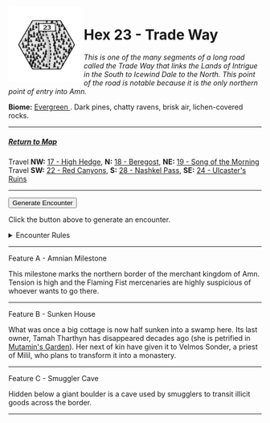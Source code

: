 
<img align="left" width=150px src="/images/Hexes/hex23.png">
<h1>Hex 23 - Trade Way</h1>

*This is one of the many segments of a long road called the Trade Way that links the Lands of Intrigue in the South to Icewind Dale to the North. This point of the road is notable because it is the only northern point of entry into Amn.*

**Biome:** <u>Evergreen </u>. Dark pines, chatty ravens, brisk air, lichen-covered rocks.

---

##### [Return to Map](https://saltygoo.github.io/2024/12/31/BGHex/)
Travel **NW:** [17 - High Hedge](/pages/BaldurHex/17-HighHedge), **N:** [18 - Beregost](/pages/BaldurHex/18-Beregost), **NE:** [19 - Song of the Morning](/pages/BaldurHex/19-Morning)<br>
Travel **SW:** [22 - Red Canyons](/pages/BaldurHex/22-RedCanyons), **S:** [28 - Nashkel Pass](/pages/BaldurHex/28-Pass), **SE:** [24 - Ulcaster's Ruins](/pages/BaldurHex/24-Ulcaster)

 ---
 
<button id="generateText" >Generate Encounter</button> <br>

<span class="grey" id="result" style="height: 75px;"> Click the button above to generate an encounter. </span>

<details markdown="1">
<summary>Encounter Rules</summary>
Generate an encounter the first time the party goes to one of this hex's features and every 12 hours. Encounters can happen on the way to the location or at the destination. If an encounter would happen while the party rests, good survival skills while setting up camp make the encounter happen after the full rest is completed. Search the [Baldur's Gate Wiki](https://baldursgate.fandom.com/wiki/Baldur%27s_Gate_Wiki) for information on named NPC. Do not hesitate to replace any named NPC by one the players have already met from time to time! It makes for a better story.
</details>

 ---

<span class="blacktitle"> Feature A - Amnian Milestone</span>

This milestone marks the northern border of the merchant kingdom of Amn. Tension is high and the Flaming Fist mercenaries are highly suspicious of whoever wants to go there.

---

<span class="blacktitle"> Feature B - Sunken House</span>

What was once a big cottage is now half sunken into a swamp here. Its last owner, Tamah Tharthyn has disappeared decades ago (she is petrified in [Mutamin's Garden](/pages/BaldurHex/20-Mutamin/)). Her next of kin have given it to Velmos Sonder, a priest of Milil, who plans to transform it into a monastery.

---

<span class="blacktitle"> Feature C - Smuggler Cave</span>

Hidden below a giant boulder is a cave used by smugglers to transit illicit goods across the border.

---

<script>
    const climate1 = "Evergreen";
    const climate2 = "Evergreen";
</script>
<script src="/scripts/BGencounter.js"></script>
